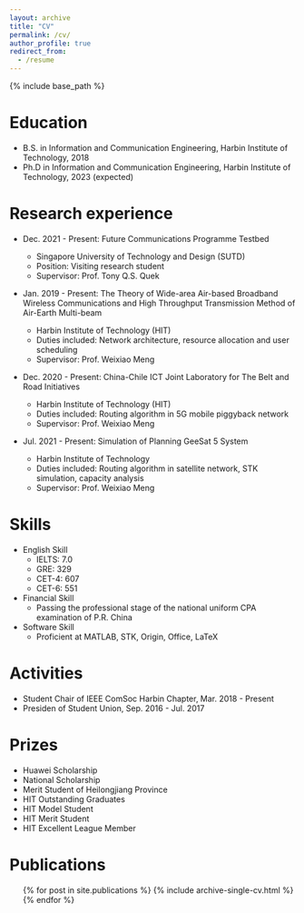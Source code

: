 ```yaml
---
layout: archive
title: "CV"
permalink: /cv/
author_profile: true
redirect_from:
  - /resume
---
```


{% include base_path %}

Education
======
* B.S. in Information and Communication Engineering, Harbin Institute of Technology, 2018
* Ph.D in Information and Communication Engineering, Harbin Institute of Technology, 2023 (expected)

Research experience
======
* Dec. 2021 - Present: Future Communications Programme Testbed
  * Singapore University of Technology and Design (SUTD)
  * Position: Visiting research student
  * Supervisor: Prof. Tony Q.S. Quek

* Jan. 2019 - Present: The Theory of Wide-area Air-based Broadband Wireless Communications and High Throughput Transmission Method of Air-Earth Multi-beam
  * Harbin Institute of Technology (HIT)
  * Duties included: Network architecture, resource allocation and user scheduling
  * Supervisor: Prof. Weixiao Meng

* Dec. 2020 - Present: China-Chile ICT Joint Laboratory for The Belt and Road Initiatives
  * Harbin Institute of Technology (HIT)
  * Duties included: Routing algorithm in 5G mobile piggyback network
  * Supervisor: Prof. Weixiao Meng

* Jul. 2021 - Present: Simulation of Planning GeeSat 5 System
  * Harbin Institute of Technology
  * Duties included: Routing algorithm in satellite network, STK simulation, capacity analysis
  *  Supervisor: Prof. Weixiao Meng
  
Skills
======
* English Skill
  * IELTS: 7.0
  * GRE: 329
  * CET-4: 607
  * CET-6: 551
* Financial Skill
  * Passing the professional stage of the national uniform CPA examination of P.R. China
* Software Skill
  * Proficient at MATLAB, STK, Origin, Office, LaTeX

Activities
======
* Student Chair of IEEE ComSoc Harbin Chapter, Mar. 2018 - Present
* Presiden of Student Union, Sep. 2016 - Jul. 2017

Prizes
=====
* Huawei Scholarship
* National Scholarship
* Merit Student of Heilongjiang Province
* HIT Outstanding Graduates
* HIT Model Student
* HIT Merit Student
* HIT Excellent League Member


Publications
======
  <ul>{% for post in site.publications %}
    {% include archive-single-cv.html %}
  {% endfor %}</ul>

<!---
Talks
======
  <ul>{% for post in site.talks %}
    {% include archive-single-talk-cv.html %}
  {% endfor %}</ul>
  
Teaching
======
  <ul>{% for post in site.teaching %}
    {% include archive-single-cv.html %}
  {% endfor %}</ul>
  
Service and leadership
======
* Currently signed in to 43 different slack teams
-->

